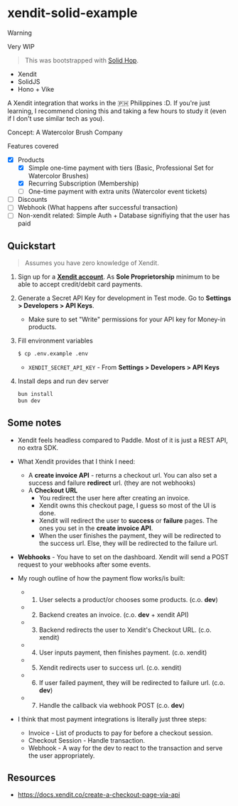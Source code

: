# xendit-solid-example

> [!WARNING]
> Very WIP

> This was bootstrapped with [Solid Hop](https://github.com/blankeos/solid-hop).

- Xendit
- SolidJS
- Hono + Vike

A Xendit integration that works in the 🇵🇭 Philippines :D. If you're just learning, I recommend cloning this and taking a few hours to study it (even if I don't use similar tech as you).

Concept: A Watercolor Brush Company

Features covered

- [x] Products
  - [x] Simple one-time payment with tiers (Basic, Professional Set for Watercolor Brushes)
  - [x] Recurring Subscription (Membership)
  - [ ] One-time payment with extra units (Watercolor event tickets)
- [ ] Discounts
- [ ] Webhook (What happens after successful transaction)
- [ ] Non-xendit related: Simple Auth + Database signifiying that the user has paid

## Quickstart

> Assumes you have zero knowledge of Xendit.

1. Sign up for a [**Xendit account**](https://dashboard.xendit.co/register). As **Sole Proprietorship** minimum to be able to accept credit/debit card payments.

2. Generate a Secret API Key for development in Test mode. Go to **Settings > Developers > API Keys**.

   - Make sure to set "Write" permissions for your API key for Money-in products.

3. Fill environment variables

   ```sh
   $ cp .env.example .env
   ```

   - `XENDIT_SECRET_API_KEY` - From **Settings > Developers > API Keys**

4. Install deps and run dev server
   ```sh
   bun install
   bun dev
   ```

## Some notes

- Xendit feels headless compared to Paddle. Most of it is just a REST API, no extra SDK.
- What Xendit provides that I think I need:
  - A **create invoice API** - returns a checkout url. You can also set a success and failure **redirect** url. (they are not webhooks)
  - A **Checkout URL**
    - You redirect the user here after creating an invoice.
    - Xendit owns this checkout page, I guess so most of the UI is done.
    - Xendit will redirect the user to **success** or **failure** pages. The ones you set in the **create invoice API**.
    - When the user finishes the payment, they will be redirected to the success url. Else, they will be redirected to the failure url.
- **Webhooks** - You have to set on the dashboard. Xendit will send a POST request to your webhooks after some events.

- My rough outline of how the payment flow works/is built:

  - 1.  User selects a product/or chooses some products. (c.o. **dev**)
  - 2.  Backend creates an invoice. (c.o. **dev** + xendit API)
  - 3.  Backend redirects the user to Xendit's Checkout URL. (c.o. xendit)
  - 4.  User inputs payment, then finishes payment. (c.o. xendit)
  - 5.  Xendit redirects user to success url. (c.o. xendit)
  - 6.  If user failed payment, they will be redirected to failure url. (c.o. **dev**)
  - 7.  Handle the callback via webhook POST (c.o. **dev**)

- I think that most payment integrations is literally just three steps:
  - Invoice - List of products to pay for before a checkout session.
  - Checkout Session - Handle transaction.
  - Webhook - A way for the dev to react to the transaction and serve the user appropriately.

## Resources

- https://docs.xendit.co/create-a-checkout-page-via-api
